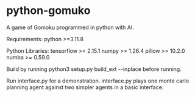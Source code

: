 # python-gomuko

A game of Gomoku programmed in python with AI.

Requirements:
python >=3.11.8

Python Libraries:
tensorflow >= 2.15.1
numpy >= 1.26.4
pillow >= 10.2.0
numba >= 0.59.0

Build by running python3 setup.py build_ext --inplace before running.

Run interface.py for a demonstration. interface.py plays one monte carlo planning agent against two simpler agents in a basic interface.
